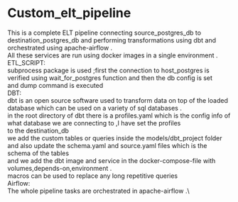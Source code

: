 # Custom_elt_pipeline
This is a complete ELT pipeline connecting source_postgres_db to destination_postgres_db and performing transformations using dbt and orchestrated using apache-airflow .\
All these services are run using docker images in a single environment .\
ETL_SCRIPT:\
subprocess package is used ;first the connection to host_postgres is verified using wait_for_postgres function and then the db config is set \
and dump command is executed \
DBT:\
dbt is an open source software used to transform data on top of the loaded database which can be used on a variety of sql databases .\
in the root directory of dbt there is a profiles.yaml which is the config info of what database we are connecting to ,I have set the profiles \
to the destination_db\
we add the custom tables or queries inside the models/dbt_project folder and also update the schema.yaml and source.yaml files which is the schema of the tables\
and we add the dbt image and service in the docker-compose-file with volumes,depends-on,environment .\
macros can be used to replace any long repetitive queries \
Airflow:\
The whole pipeline tasks are orchestrated in apache-airflow  .\

